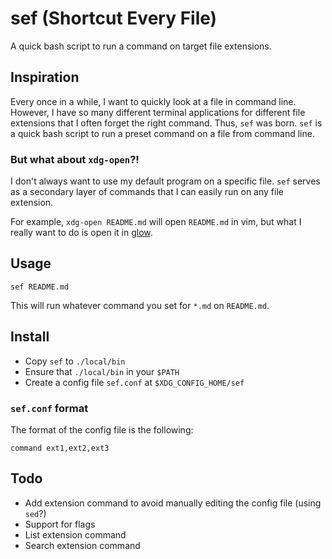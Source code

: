 # sef (Shortcut Every File)

A quick bash script to run a command on target file extensions.

## Inspiration

Every once in a while, I want to quickly look at a file in command line. However, I have so many different terminal applications for different file extensions that I often forget the right command. Thus, `sef` was born. `sef` is a quick bash script to run a preset command on a file from command line.

### But what about `xdg-open`?!

I don't always want to use my default program on a specific file. `sef` serves as a secondary layer of commands that I can easily run on any file extension.

For example, `xdg-open README.md` will open `README.md` in vim, but what I really want to do is open it in [glow](https://github.com/charmbracelet/glow).

## Usage

`sef README.md`

This will run whatever command you set for `*.md` on `README.md`.

## Install

- Copy `sef` to `./local/bin`
- Ensure that `./local/bin` in your `$PATH`
- Create a config file `sef.conf` at `$XDG_CONFIG_HOME/sef`

### `sef.conf` format

The format of the config file is the following:

`command ext1,ext2,ext3`


## Todo

- Add extension command to avoid manually editing the config file (using `sed`?)
- Support for flags
- List extension command
- Search extension command
